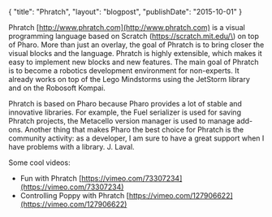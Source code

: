 {"title": "Phratch","layout": "blogpost","publishDate": "2015-10-01"}Phratch [http://www.phratch.com](http://www.phratch.com) is a visual programming language based on Scratch \(https://scratch.mit.edu/\) on top of Pharo. More than just an overlay, the goal of Phratch is to bring closer the visual blocks and the language. Phratch is highly extensible, which makes it easy to implement new blocks and new features. The main goal of Phratch is to become a robotics development environment for non-experts. It already works on top of the Lego Mindstorms using the JetStorm library and on the Robosoft Kompai.Phratch is based on Pharo because Pharo provides a lot of stable and innovative libraries. For example, the Fuel serializer is used for saving Phratch projects, the Metacello version manager is used to manage add-ons. Another thing that makes Pharo the best choice for Phratch is the community activity: as a developer, I am sure to have a great support when I have problems with a library. J. Laval.Some cool videos: - Fun with Phratch [https://vimeo.com/73307234](https://vimeo.com/73307234) - Controlling Poppy with Phratch [https://vimeo.com/127906622](https://vimeo.com/127906622)